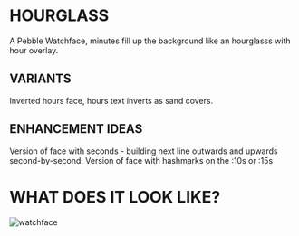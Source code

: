 HOURGLASS
=========

A Pebble Watchface, minutes fill up the background like an hourglasss with hour overlay.

VARIANTS
--------
Inverted hours face, hours text inverts as sand covers.


ENHANCEMENT IDEAS
-----------------
Version of face with seconds - building next line outwards and upwards second-by-second.
Version of face with hashmarks on the :10s or :15s



WHAT DOES IT LOOK LIKE?
=======================

![watchface](https://raw.github.com/camflan/Hourglass/master/hourglass_with_watch.gif)
